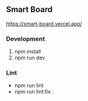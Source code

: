 ## Smart Board
https://smart-board.vercel.app/

### Development
1. npm install
2. npm run dev

### Lint
- npm run lint
- npm run lint:fix .

